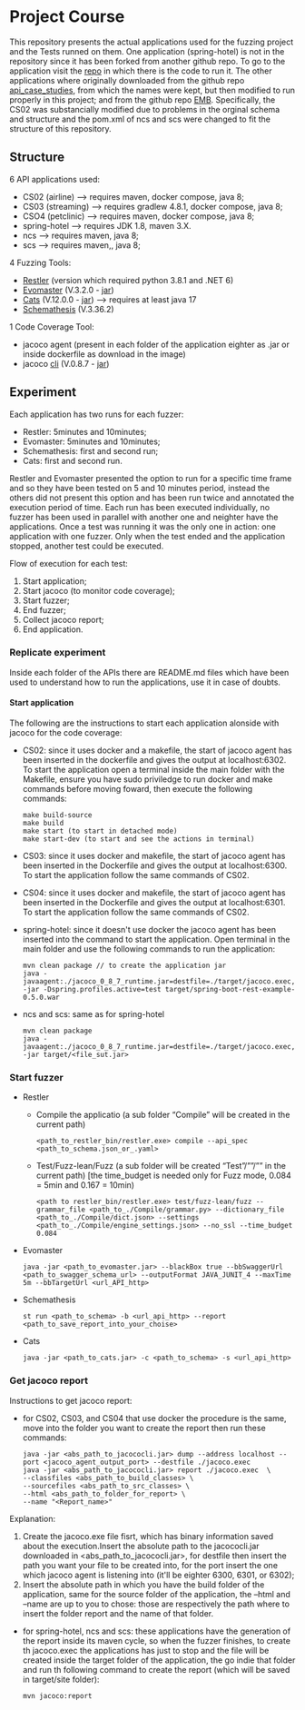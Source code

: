 # Project Course

This repository presents the actual applications used for the fuzzing project and the Tests runned on them.
One application (spring-hotel) is not in the repository since it has been forked from another github repo. To go to the application visit the [repo](https://github.com/Dani-CR/spring-hotel) in which there is the code to run it.
The other applications where originally downloaded from the github repo [api_case_studies](https://github.com/SeUniVr/api_case_studies), from which the names were kept, but then modified to run properly in this project; and from the github repo [EMB](https://github.com/WebFuzzing/EMB). Specifically, the CS02 was substancially modified due to problems in the orginal schema and structure and the pom.xml of ncs and scs were changed to fit the structure of this repository.

## Structure
6 API applications used:
- CS02 (airline) --> requires maven, docker compose, java 8;
- CS03 (streaming) --> requires gradlew 4.8.1, docker compose, java 8;
- CSO4 (petclinic) --> requires maven, docker compose, java 8;
- spring-hotel --> requires JDK 1.8, maven 3.X.
- ncs --> requires maven, java 8;
- scs --> requires maven,, java 8;

4 Fuzzing Tools:
- [Restler](https://github.com/microsoft/restler-fuzzer) (version which required python 3.8.1 and .NET 6) 
- [Evomaster](https://github.com/WebFuzzing/EvoMaster?tab=readme-ov-file) (V.3.2.0 - [jar](https://drive.google.com/drive/folders/1P2yMD6k1RsrYu-nGCAchroespuiLcEq6?usp=sharing))
- [Cats](https://endava.github.io/cats/docs/getting-started/installation/) (V.12.0.0 - [jar](https://drive.google.com/drive/folders/1P2yMD6k1RsrYu-nGCAchroespuiLcEq6?usp=sharing)) --> requires at least java 17
- [Schemathesis](https://schemathesis.readthedocs.io/en/stable/index.html) (V.3.36.2)

1 Code Coverage Tool:
- jacoco agent (present in each folder of the application eighter as .jar or inside dockerfile as download in the image)
- jacoco [cli](https://repo1.maven.org/maven2/org/jacoco/org.jacoco.cli/) (V.0.8.7 - [jar](https://drive.google.com/drive/folders/1P2yMD6k1RsrYu-nGCAchroespuiLcEq6?usp=sharing))

## Experiment
Each application has two runs for each fuzzer:
- Restler: 5minutes and 10minutes;
- Evomaster: 5minutes and 10minutes;
- Schemathesis: first and second run;
- Cats: first and second run.

Restler and Evomaster presented the option to run for a specific time frame and so they have been tested on 5 and 10 minutes period, instead the others did not present this option and has been run twice and annotated the execution period of time.
Each run has been executed individually, no fuzzer has been used in parallel with another one and neighter have the applications. Once a test was running it was the only one in action: one application with one fuzzer. Only when the test ended and the application stopped, another test could be executed.

Flow of execution for each test:
1. Start application; 
2. Start jacoco (to monitor code coverage);
3. Start fuzzer;
4. End fuzzer;
5. Collect jacoco report;
6. End application.

### Replicate experiment
Inside each folder of the APIs there are README.md files which have been used to understand how to run the applications, use it in case of doubts.

#### Start application
The following are the instructions to start each application alonside with jacoco for the code coverage:
- CS02: since it uses docker and a makefile, the start of jacoco agent has been inserted in the dockerfile and gives the output at localhost:6302. To start the application open a terminal inside the main folder with the Makefile, ensure you have sudo priviledge to run docker and make commands before moving foward, then execute the following commands:

      make build-source
      make build
      make start (to start in detached mode)
      make start-dev (to start and see the actions in terminal)
  
- CS03: since it uses docker and makefile, the start of jacoco agent has been inserted in the Dockerfile and gives the output at localhost:6300. To start the application follow the same commands of CS02.
- CS04: since it uses docker and makefile, the start of jacoco agent has been inserted in the Dockerfile and gives the output at localhost:6301. To start the application follow the same commands of CS02.
- spring-hotel: since it doesn't use docker the jacoco agent has been inserted into the command to start the application. Open terminal in the main folder and use the following commands to run the application:

      mvn clean package // to create the application jar
      java -javaagent:./jacoco_0_8_7_runtime.jar=destfile=./target/jacoco.exec,output=file -jar -Dspring.profiles.active=test target/spring-boot-rest-example-0.5.0.war

- ncs and scs: same as for spring-hotel

      mvn clean package
      java -javaagent:./jacoco_0_8_7_runtime.jar=destfile=./target/jacoco.exec,output=file -jar target/<file_sut.jar>
  
### Start fuzzer

- Restler
  - Compile the applicatio (a sub folder “Compile” will be created in the current path)

        <path_to_restler_bin/restler.exe> compile --api_spec <path_to_schema.json_or_.yaml>
      
  - Test/Fuzz-lean/Fuzz (a sub folder will be created “Test”/””/”” in the current path) [the time_budget is needed only for Fuzz mode, 0.084 = 5min and 0.167 = 10min)

        <path to restler_bin/restler.exe> test/fuzz-lean/fuzz --grammar_file <path_to_./Compile/grammar.py> --dictionary_file <path_to_./Compile/dict.json> --settings <path_to_./Compile/engine_settings.json> --no_ssl --time_budget 0.084
    
- Evomaster

      java -jar <path_to_evomaster.jar> --blackBox true --bbSwaggerUrl <path_to_swagger_schema_url> --outputFormat JAVA_JUNIT_4 --maxTime 5m --bbTargetUrl <url_API_http>
    
- Schemathesis

      st run <path_to_schema> -b <url_api_http> --report <path_to_save_report_into_your_choise>
    
- Cats

      java -jar <path_to_cats.jar> -c <path_to_schema> -s <url_api_http>
  
### Get jacoco report
 Instructions to get jacoco report:
 - for CS02, CS03, and CS04 that use docker the procedure is the same, move into the folder you want to create the report then run these commands:

       java -jar <abs_path_to_jacococli.jar> dump --address localhost --port <jacoco_agent_output_port> --destfile ./jacoco.exec
       java -jar <abs_path_to_jacococli.jar> report ./jacoco.exec  \
       --classfiles <abs_path_to_build_classes> \
       --sourcefiles <abs_path_to_src_classes> \
       --html <abs_path_to_folder_for_report> \
       --name "<Report_name>"

  Explanation:
   1) Create the jacoco.exe file fisrt, which has binary information saved about the execution.Insert the absolute path to the jacococli.jar downloaded in <abs_path_to_jacococli.jar>, for destfile then insert the path you want your file to be created into, for the port insert the one which jacoco agent is listening into (it'll be eighter 6300, 6301, or 6302);
   2) Insert the absolute path in which you have the build folder of the application, same for the source folder of the application, the –html and –name are up to you to chose: those are respectively the path where to insert the folder report and the name of that folder.

- for spring-hotel, ncs and scs: these applications have the generation of the report inside its maven cycle, so when the fuzzer finishes, to create th jacoco.exec the applications has just to stop and the file will be created inside the target folder of the application, the go indie that folder and run th following command to create the report (which will be saved in target/site folder):

      mvn jacoco:report
  
